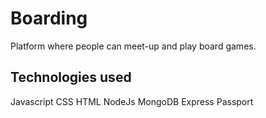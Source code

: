 # Boarding
Platform where people can meet-up and play board games.

## Technologies used
Javascript CSS HTML NodeJs MongoDB Express Passport

